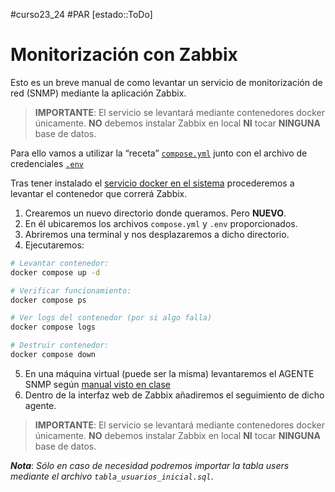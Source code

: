 #curso23_24 #PAR [estado::ToDo]

# Monitorización con Zabbix

Esto es un breve manual de como levantar un servicio de monitorización de red (SNMP) mediante la aplicación Zabbix.

>
> **IMPORTANTE**:
> El servicio se levantará mediante contenedores docker únicamente. **NO** debemos instalar Zabbix en local **NI** tocar **NINGUNA** base de datos.
>

Para ello vamos a utilizar la “receta” [`compose.yml`](https://raw.githubusercontent.com/luiscastelar/clases23-24/main/par/zabbix/compose.yml) junto con el archivo de credenciales [`.env`](https://raw.githubusercontent.com/luiscastelar/clases23-24/main/par/zabbix/.env)

Tras tener instalado el [servicio docker en el sistema](https://github.com/luiscastelar/clases23-24/blob/main/docker.md) procederemos a levantar el contenedor que correrá Zabbix.

1. Crearemos un nuevo directorio donde queramos. Pero **NUEVO**.
2. En él ubicaremos los archivos `compose.yml` y `.env` proporcionados.
3. Abriremos una terminal y nos desplazaremos a dicho directorio.
4. Ejecutaremos:
```bash
# Levantar contenedor:
docker compose up -d

# Verificar funcionamiento:
docker compose ps

# Ver logs del contenedor (por si algo falla)
docker compose logs

# Destruir contenedor:
docker compose down
```

5. En una máquina virtual (puede ser la misma) levantaremos el AGENTE SNMP según [manual visto en clase](https://tecnocratica.net/wikicratica/books/monitorizacion-y-snmp)
6. Dentro de la interfaz web de Zabbix añadiremos el seguimiento de dicho agente.

>
> **IMPORTANTE**:
> El servicio se levantará mediante contenedores docker únicamente. **NO** debemos instalar Zabbix en local **NI** tocar **NINGUNA** base de datos.
>

***Nota***: *Sólo en caso de necesidad podremos importar la tabla users mediante el archivo `tabla_usuarios_inicial.sql`*.